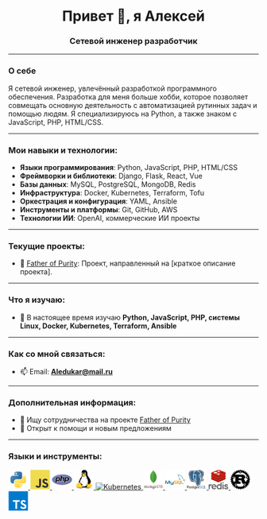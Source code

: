 <h1 align="center">Привет 👋, я Алексей</h1>
<h3 align="center">Сетевой инженер разработчик</h3>

---

### О себе
Я сетевой инженер, увлечённый разработкой программного обеспечения. Разработка для меня больше хобби, которое позволяет совмещать основную деятельность с автоматизацией рутинных задач и помощью людям. Я специализируюсь на Python, а также знаком с JavaScript, PHP, HTML/CSS. 

---

### Мои навыки и технологии:
- **Языки программирования**: Python, JavaScript, PHP, HTML/CSS
- **Фреймворки и библиотеки**: Django, Flask, React, Vue
- **Базы данных**: MySQL, PostgreSQL, MongoDB, Redis
- **Инфраструктура**: Docker, Kubernetes, Terraform, Tofu
- **Оркестрация и конфигурация**: YAML, Ansible
- **Инструменты и платформы**: Git, GitHub, AWS
- **Технологии ИИ**: OpenAI, коммерческие ИИ проекты

---

### Текущие проекты:
- 🔭 [Father of Purity](https://github.com/Ceasy/father_of_purity): Проект, направленный на [краткое описание проекта].

---

### Что я изучаю:
- 🌱 В настоящее время изучаю **Python, JavaScript, PHP, системы Linux, Docker, Kubernetes, Terraform, Ansible**

---

### Как со мной связаться:
- 📫 Email: **Aledukar@mail.ru**

---

### Дополнительная информация:
- 👯 Ищу сотрудничества на проекте [Father of Purity](https://github.com/Ceasy/father_of_purity)
- 🤝 Открыт к помощи и новым предложениям

---

### Языки и инструменты:
<p align="left">
  <a href="https://www.python.org" target="_blank" rel="noreferrer"> <img src="https://raw.githubusercontent.com/devicons/devicon/master/icons/python/python-original.svg" alt="Python" width="40" height="40"/> </a>
  <a href="https://developer.mozilla.org/en-US/docs/Web/JavaScript" target="_blank" rel="noreferrer"> <img src="https://raw.githubusercontent.com/devicons/devicon/master/icons/javascript/javascript-original.svg" alt="JavaScript" width="40" height="40"/> </a>
  <a href="https://www.php.net" target="_blank" rel="noreferrer"> <img src="https://raw.githubusercontent.com/devicons/devicon/master/icons/php/php-original.svg" alt="PHP" width="40" height="40"/> </a>
  <a href="https://www.linux.org" target="_blank" rel="noreferrer"> <img src="https://raw.githubusercontent.com/devicons/devicon/master/icons/linux/linux-original.svg" alt="Linux" width="40" height="40"/> </a>
  <a href="https://kubernetes.io" target="_blank" rel="noreferrer"> <img src="https://www.vectorlogo.zone/logos/kubernetes/kubernetes-icon.svg" alt="Kubernetes" width="40" height="40"/> </a>
  <a href="https://www.mongodb.com" target="_blank" rel="noreferrer"> <img src="https://raw.githubusercontent.com/devicons/devicon/master/icons/mongodb/mongodb-original-wordmark.svg" alt="MongoDB" width="40" height="40"/> </a>
  <a href="https://www.mysql.com" target="_blank" rel="noreferrer"> <img src="https://raw.githubusercontent.com/devicons/devicon/master/icons/mysql/mysql-original-wordmark.svg" alt="MySQL" width="40" height="40"/> </a>
  <a href="https://www.postgresql.org" target="_blank" rel="noreferrer"> <img src="https://raw.githubusercontent.com/devicons/devicon/master/icons/postgresql/postgresql-original-wordmark.svg" alt="PostgreSQL" width="40" height="40"/> </a>
  <a href="https://redis.io" target="_blank" rel="noreferrer"> <img src="https://raw.githubusercontent.com/devicons/devicon/master/icons/redis/redis-original-wordmark.svg" alt="Redis" width="40" height="40"/> </a>
  <a href="https://www.rust-lang.org" target="_blank" rel="noreferrer"> <img src="https://raw.githubusercontent.com/devicons/devicon/master/icons/rust/rust-plain.svg" alt="Rust" width="40" height="40"/> </a>
  <a href="https://www.typescriptlang.org" target="_blank" rel="noreferrer"> <img src="https://raw.githubusercontent.com/devicons/devicon/master/icons/typescript/typescript-original.svg" alt="TypeScript" width="40" height="40"/> </a>
</p>
